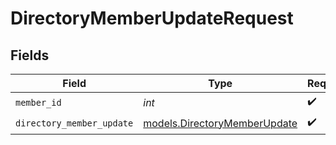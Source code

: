 # DirectoryMemberUpdateRequest


## Fields

| Field                                                              | Type                                                               | Required                                                           | Description                                                        |
| ------------------------------------------------------------------ | ------------------------------------------------------------------ | ------------------------------------------------------------------ | ------------------------------------------------------------------ |
| `member_id`                                                        | *int*                                                              | :heavy_check_mark:                                                 | N/A                                                                |
| `directory_member_update`                                          | [models.DirectoryMemberUpdate](../models/directorymemberupdate.md) | :heavy_check_mark:                                                 | N/A                                                                |